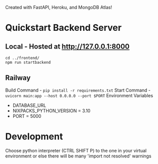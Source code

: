 Created with FastAPI, Heroku, and MongoDB Atlas!

# Quickstart Backend Server 
## Local - Hosted at http://127.0.0.1:8000
```
cd ../frontend/
npm run startbackend
```

## Railway
Build Command - `pip install -r requirements.txt`
Start Command - `uvicorn main:app --host 0.0.0.0 --port $PORT`
Environment Variables
* DATABASE_URL
* NIXPACKS_PYTHON_VERSION = 3.10
* PORT = 5000

# Development 
Choose python interpreter (CTRL SHIFT P) to the one in your virtual environment or else there will be many 'import not resolved' warnings



